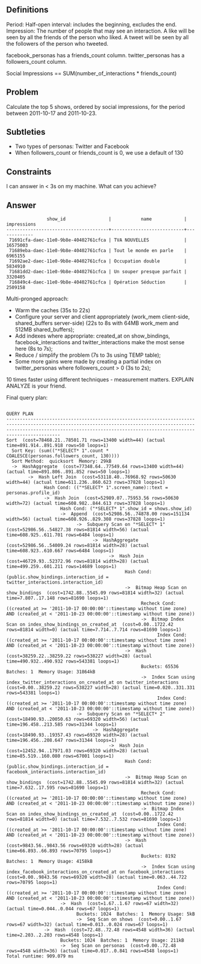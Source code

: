 Definitions
-----------

Period: Half-open interval: includes the beginning, excludes the end.
Impression: The number of people that may see an interaction. A like will be seen by all the friends of the person who liked. A tweet will be seen by all the followers of the person who tweeted.

facebook_personas has a friends_count column.
twitter_personas has a followers_count column.

Social Impressions == SUM(number_of_interactions * friends_count)

Problem
-------

Calculate the top 5 shows, ordered by social impressions, for the period between 2011-10-17 and 2011-10-23.

Subtleties
----------

* Two types of personas: Twitter and Facebook
* When followers_count or friends_count is 0, we use a default of 130

Constraints
-----------
I can answer in < 3s on my machine. What can you achieve?

Answer
-------

                   show_id                |           name            | impressions
    --------------------------------------+---------------------------+-------------
     71691cfa-daec-11e0-9b8e-40402761cfca | TVA NOUVELLES             |    16575003
     71689eba-daec-11e0-9b8e-40402761cfca | Tout le monde en parle    |     6965155
     71692ae2-daec-11e0-9b8e-40402761cfca | Occupation double         |     5834910
     71681dd2-daec-11e0-9b8e-40402761cfca | Un souper presque parfait |     3320405
     716849c4-daec-11e0-9b8e-40402761cfca | Opération Séduction       |     2509158

Multi-pronged approach:

* Warm the caches (35s to 22s)
* Configure your server and client appropriately (work_mem client-side, shared_buffers server-side) (22s to 8s with 64MB work_mem and 512MB shared_buffers);
* Add indexes where appropriate: created_at on show_bindings, facebook_interactions and twitter_interactions make the most sense here (8s to 7s);
* Reduce / simplify the problem (7s to 3s using TEMP table);
* Some more gains were made by creating a partial index on twitter_personas where followers_count > 0 (3s to 2s);

10 times faster using different techniques - measurement matters. EXPLAIN ANALYZE is your friend.

Final query plan:

                                                                                                                  QUERY PLAN
    --------------------------------------------------------------------------------------------------------------------------------------------------------------------------------------------------------------------------------------
    Sort  (cost=78468.21..78501.71 rows=13400 width=44) (actual time=891.914..891.918 rows=50 loops=1)
      Sort Key: (sum(("*SELECT* 1".count * COALESCE(personas.followers_count, 130))))
      Sort Method:  quicksort  Memory: 29kB
      ->  HashAggregate  (cost=77348.64..77549.64 rows=13400 width=44) (actual time=891.806..891.852 rows=50 loops=1)
            ->  Hash Left Join  (cost=53118.40..76968.92 rows=50630 width=44) (actual time=611.236..860.623 rows=37828 loops=1)
                  Hash Cond: (("*SELECT* 1".screen_name)::text = personas.profile_id)
                  ->  Hash Join  (cost=52989.07..75953.56 rows=50630 width=72) (actual time=608.982..844.613 rows=37828 loops=1)
                        Hash Cond: ("*SELECT* 1".show_id = shows.show_id)
                        ->  Append  (cost=52986.56..74878.00 rows=151134 width=56) (actual time=608.926..829.308 rows=37828 loops=1)
                              ->  Subquery Scan on "*SELECT* 1"  (cost=52986.56..54827.38 rows=81814 width=56) (actual time=608.925..611.701 rows=6484 loops=1)
                                    ->  HashAggregate  (cost=52986.56..54009.24 rows=81814 width=28) (actual time=608.923..610.667 rows=6484 loops=1)
                                          ->  Hash Join  (cost=46729.93..52372.96 rows=81814 width=28) (actual time=499.259..601.211 rows=14689 loops=1)
                                                Hash Cond: (public.show_bindings.interaction_id = twitter_interactions.interaction_id)
                                                ->  Bitmap Heap Scan on show_bindings  (cost=1742.88..5545.09 rows=81814 width=32) (actual time=7.807..17.148 rows=81690 loops=1)
                                                      Recheck Cond: ((created_at >= '2011-10-17 00:00:00'::timestamp without time zone) AND (created_at < '2011-10-23 00:00:00'::timestamp without time zone))
                                                      ->  Bitmap Index Scan on index_show_bindings_on_created_at  (cost=0.00..1722.42 rows=81814 width=0) (actual time=7.714..7.714 rows=81690 loops=1)
                                                            Index Cond: ((created_at >= '2011-10-17 00:00:00'::timestamp without time zone) AND (created_at < '2011-10-23 00:00:00'::timestamp without time zone))
                                                ->  Hash  (cost=38259.22..38259.22 rows=538227 width=28) (actual time=490.932..490.932 rows=543381 loops=1)
                                                      Buckets: 65536  Batches: 1  Memory Usage: 31864kB
                                                      ->  Index Scan using index_twitter_interactions_on_created_at on twitter_interactions  (cost=0.00..38259.22 rows=538227 width=28) (actual time=0.020..331.331 rows=543381 loops=1)
                                                            Index Cond: ((created_at >= '2011-10-17 00:00:00'::timestamp without time zone) AND (created_at < '2011-10-23 00:00:00'::timestamp without time zone))
                              ->  Subquery Scan on "*SELECT* 2"  (cost=18490.93..20050.63 rows=69320 width=56) (actual time=196.458..213.585 rows=31344 loops=1)
                                    ->  HashAggregate  (cost=18490.93..19357.43 rows=69320 width=28) (actual time=196.456..208.647 rows=31344 loops=1)
                                          ->  Hash Join  (cost=12452.94..17971.03 rows=69320 width=28) (actual time=85.519..160.080 rows=67001 loops=1)
                                                Hash Cond: (public.show_bindings.interaction_id = facebook_interactions.interaction_id)
                                                ->  Bitmap Heap Scan on show_bindings  (cost=1742.88..5545.09 rows=81814 width=32) (actual time=7.632..17.595 rows=81690 loops=1)
                                                      Recheck Cond: ((created_at >= '2011-10-17 00:00:00'::timestamp without time zone) AND (created_at < '2011-10-23 00:00:00'::timestamp without time zone))
                                                      ->  Bitmap Index Scan on index_show_bindings_on_created_at  (cost=0.00..1722.42 rows=81814 width=0) (actual time=7.532..7.532 rows=81690 loops=1)
                                                            Index Cond: ((created_at >= '2011-10-17 00:00:00'::timestamp without time zone) AND (created_at < '2011-10-23 00:00:00'::timestamp without time zone))
                                                ->  Hash  (cost=9843.56..9843.56 rows=69320 width=28) (actual time=66.893..66.893 rows=70795 loops=1)
                                                      Buckets: 8192  Batches: 1  Memory Usage: 4158kB
                                                      ->  Index Scan using index_facebook_interactions_on_created_at on facebook_interactions  (cost=0.00..9843.56 rows=69320 width=28) (actual time=0.063..44.722 rows=70795 loops=1)
                                                            Index Cond: ((created_at >= '2011-10-17 00:00:00'::timestamp without time zone) AND (created_at < '2011-10-23 00:00:00'::timestamp without time zone))
                        ->  Hash  (cost=1.67..1.67 rows=67 width=32) (actual time=0.044..0.044 rows=67 loops=1)
                              Buckets: 1024  Batches: 1  Memory Usage: 5kB
                              ->  Seq Scan on shows  (cost=0.00..1.67 rows=67 width=32) (actual time=0.013..0.024 rows=67 loops=1)
                  ->  Hash  (cost=72.48..72.48 rows=4548 width=36) (actual time=2.203..2.203 rows=4548 loops=1)
                        Buckets: 1024  Batches: 1  Memory Usage: 211kB
                        ->  Seq Scan on personas  (cost=0.00..72.48 rows=4548 width=36) (actual time=0.017..0.841 rows=4548 loops=1)
    Total runtime: 909.079 ms

